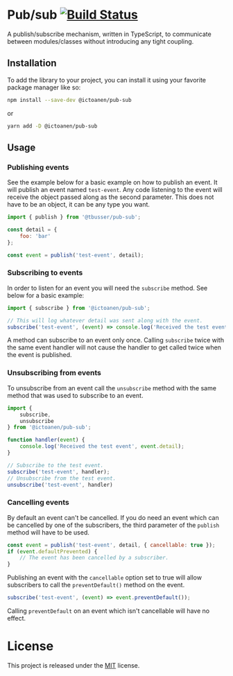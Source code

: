# Pub/sub [![Build Status](https://travis-ci.com/tbusser/pub-sub.svg?branch=master)](https://travis-ci.com/tbusser/pub-sub)

A publish/subscribe mechanism, written in TypeScript, to communicate between modules/classes without introducing any tight coupling.

## Installation
To add the library to your project, you can install it using your favorite package manager like so:
```bash
npm install --save-dev @ictoanen/pub-sub
```

or
```bash
yarn add -D @ictoanen/pub-sub
```

## Usage

### Publishing events
See the example below for a basic example on how to publish an event. It will publish an event named `test-event`. Any code listening to the event will receive the object passed along as the second parameter. This does not have to be an object, it can be any type you want.
```js
import { publish } from '@tbusser/pub-sub';

const detail = {
    foo: 'bar'
};

const event = publish('test-event', detail);
```

### Subscribing to events
In order to listen for an event you will need the `subscribe` method. See below for a basic example:
```js
import { subscribe } from '@ictoanen/pub-sub';

// This will log whatever detail was sent along with the event.
subscribe('test-event', (event) => console.log('Received the test event', event.detail));
```
A method can subscribe to an event only once. Calling `subscribe` twice with the same event handler will not cause the handler to get called twice when the event is published.

### Unsubscribing from events
To unsubscribe from an event call the `unsubscribe` method with the same method that was used to subscribe to an event.
```js
import {
    subscribe,
    unsubscribe
} from '@ictoanen/pub-sub';

function handler(event) {
    console.log('Received the test event', event.detail);
}

// Subscribe to the test event.
subscribe('test-event', handler);
// Unsubscribe from the test event.
unsubscribe('test-event', handler)
```

### Cancelling events
By default an event can't be cancelled. If you do need an event which can be cancelled by one of the subscribers, the third parameter of the `publish` method will have to be used.
```js
const event = publish('test-event', detail, { cancellable: true });
if (event.defaultPrevented) {
    // The event has been cancelled by a subscriber.
}
```
Publishing an event with the `cancellable` option set to true will allow subscribers to call the `preventDefault()` method on the event.
```js
subscribe('test-event', (event) => event.preventDefault());
```
Calling `preventDefault` on an event which isn't cancellable will have no effect.

# License
This project is released under the [MIT](https://choosealicense.com/licenses/mit/) license.
